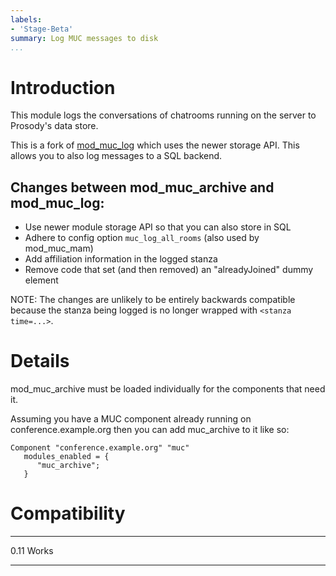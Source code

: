 ```yaml
---
labels:
- 'Stage-Beta'
summary: Log MUC messages to disk
...
```


# Introduction

This module logs the conversations of chatrooms running on the server to Prosody's data store.

This is a fork of [mod_muc_log](https://modules.prosody.im/mod_muc_log.html) which uses the newer storage API.
This allows you to also log messages to a SQL backend.

## Changes between mod_muc_archive and mod_muc_log:

- Use newer module storage API so that you can also store in SQL
- Adhere to config option `muc_log_all_rooms` (also used by mod_muc_mam)
- Add affiliation information in the logged stanza
- Remove code that set (and then removed) an "alreadyJoined" dummy element

NOTE: The changes are unlikely to be entirely backwards compatible because the stanza
being logged is no longer wrapped with `<stanza time=...>`.

Details
=======

mod\_muc\_archive must be loaded individually for the components that need it.

Assuming you have a MUC component already running on
conference.example.org then you can add muc\_archive to it like so:

    Component "conference.example.org" "muc"
       modules_enabled = {
          "muc_archive";
       }


Compatibility
=============

  ------ -----
  0.11   Works
  ------ -----
